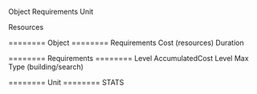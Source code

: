 Object
	Requirements
	Unit

Resources



======== Object ========
Requirements
Cost (resources)
Duration



======== Requirements ========
Level
AccumulatedCost
Level Max
Type (building/search)



======== Unit ========
STATS
